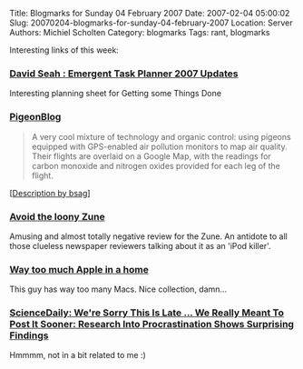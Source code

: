 Title: Blogmarks for Sunday 04 February 2007
Date: 2007-02-04 05:00:02
Slug: 20070204-blogmarks-for-sunday-04-february-2007
Location: Server
Authors: Michiel Scholten
Category: blogmarks
Tags: rant, blogmarks

<p>Interesting links of this week:</p>
<h3><a href="http://davidseah.com/archives/2007/01/02/emergent-task-planner-2007-updates/">David Seah : Emergent Task Planner 2007 Updates</a></h3>
<p>Interesting planning sheet for Getting some Things Done</p>
<h3><a href="http://www.pigeonblog.mapyourcity.net/">PigeonBlog</a></h3>
<blockquote><p>A very cool mixture of technology and organic control: using pigeons equipped with GPS-enabled air pollution monitors to map air quality. Their flights are overlaid on a Google Map, with the readings for carbon monoxide and nitrogen oxides provided for each leg of the flight.</p></blockquote>

<p>[<a href="http://www.rousette.org.uk/">Description by bsag</a>]</p>
<h3><a href="http://www.suntimes.com/technology/ihnatko/147048,CST-FIN-Andy23.article">Avoid the loony Zune</a></h3>
<p>Amusing and almost totally negative review for the Zune. An antidote to all those clueless newspaper reviewers talking about it as an 'iPod killer'.</p>
<h3><a href="http://www.flickr.com/photos/soyburger">Way too much Apple in a home</a></h3>
<p>This guy has way too many Macs. Nice collection, damn...</p>
<h3><a href="http://www.sciencedaily.com/releases/2007/01/070110090851.htm">ScienceDaily: We're Sorry This Is Late ... We Really Meant To Post It Sooner: Research Into Procrastination Shows Surprising Findings</a></h3>
<p>Hmmmm, not in a bit related to me :)</p>
